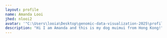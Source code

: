 ```yaml
---
layout: profile
name: Amanda Looi
jhed: nlooi2
avatar: '"C:\Users\looia\Desktop\genomic-data-visualization-2025\profiles\nlooi2.jpg"'
description: "Hi I am Amanda and this is my dog muimui from Hong Kong!"
---
```

